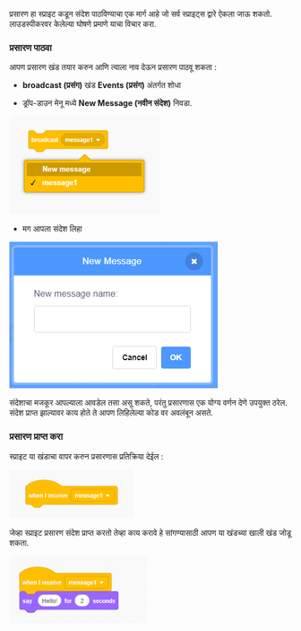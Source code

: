प्रसारण हा स्प्राइट कडून संदेश पाठविण्याचा एक मार्ग आहे जो सर्व स्प्राइट्स द्वारे ऐकला जाऊ शकतो. लाउडस्पीकरवर केलेल्या घोषणे प्रमाणे याचा विचार करा.

### प्रसारण पाठवा

आपण प्रसारण खंड तयार करुन आणि त्याला नाव देऊन प्रसारण पाठवू शकता :

+ **broadcast (प्रसंग)** खंड **Events (प्रसंग)** अंतर्गत शोधा

+ ड्रॉप-डाउन मेनू मध्ये **New Message (नवीन संदेश)** निवडा.

![प्रसारण खंड ड्रॉप-डाउन](images/broadcast-block.png)

+ मग आपला संदेश लिहा

![प्रसारण तयार करा](images/new-broadcast.png)

संदेशाचा मजकूर आपल्याला आवडेल तसा असू शकते, परंतु प्रसारणास एक योग्य वर्णन देणे उपयुक्त ठरेल. संदेश प्राप्त झाल्यावर काय होते ते आपण लिहिलेल्या कोड वर अवलंबून असते.

### प्रसारण प्राप्त करा

स्प्राइट या खंडाचा वापर करुन प्रसारणास प्रतिक्रिया देईल :

![प्रसारण प्राप्त करा](images/receive-a-broadcast.png)

जेव्हा स्प्राइट प्रसारण संदेश प्राप्त करतो तेव्हा काय करावे हे सांगण्यासाठी आपण या खंडच्या खाली खंड जोडू शकता.

![उदाहरण प्राप्त करा](images/receive-example.png)